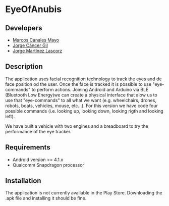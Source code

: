 # EyeOfAnubis

## Developers
* [Marcos Canales Mayo](https://github.com/MarcosCM) 
* [Jorge Cáncer Gil](https://github.com/jorcox)
* [Jorge Martínez Lascorz](https://github.com/JorgeCoke)

## Description
The application uses facial recognition technology to track the eyes and de face position od the user. Once the face is tracked it is possible to use "eye-commands" to perform actions. Joining Android and Arduino via BLE (Bluetooth Low Energy)we can create a physical interface that alow us to use that "eye-commands" to all what we want (e.g. wheelchairs, drones, robots, boats, vehicles, mouse, etc...).
For this version we have code four possible commands (i.e. looking up, looking down, looking rigth and looking left). 

We have built a vehicle with two engines and a breadboard to try the performance of the eye tracker.

## Requirements
* Android version >= 4.1.x
* Qualcomm Snapdragon processor

## Installation
The application is not currently available in the Play Store. Downloading the .apk file and installing it should be fine.
